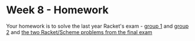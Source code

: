 # Week 8 - Homework

Your homework is to solve the last year Racket's exam - [group 1](https://github.com/fmi/fp2014/blob/master/exam/exam1/group1.md) and [group 2](https://github.com/fmi/fp2014/blob/master/exam/exam1/group2.md) and [the two Racket/Scheme problems from the final exam](https://github.com/fmi/fp2014/tree/master/exam/final-exam)
